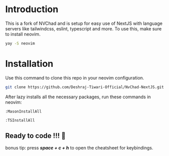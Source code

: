 # Introduction
This is a fork of NVChad and is setup for easy use of NextJS with language servers like tailwindcss, eslint, typescript and more.
To use this, make sure to install neovim.
```bash
yay -S neovim
```
# Installation
Use this command to clone this repo in your neovim configuration.
```bash
git clone https://github.com/Deshraj-Tiwari-Official/NvChad-NextJS.git ~/.config/nvim && nvim
```

After lazy installs all the necessary packages, run these commands in neovim:
```vim
:MasonInstallAll
```
```vim
:TSInstallAll
```

## Ready to code !!! 🎊

bonus tip: press <i><b>space + c + h</b></i> to open the cheatsheet for keybindings.
